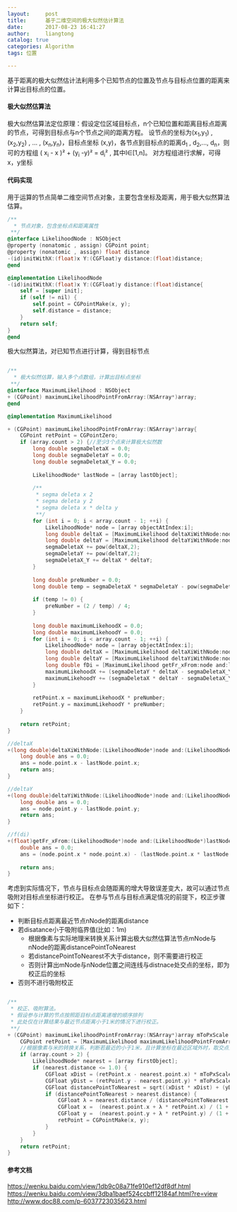 ```yaml
---
layout:     post
title:      基于二维空间的极大似然估计算法
date:       2017-08-23 16:41:27
author:     liangtong
catalog: true
categories: Algorithm
tags: 位置

---
```


  基于距离的极大似然估计法利用多个已知节点的位置及节点与目标点位置的距离来计算出目标点的位置。

#### 极大似然估算法   

极大似然估算法定位原理：假设定位区域目标点，n个已知位置和距离目标点距离的节点，可得到目标点与n个节点之间的距离方程。
设节点的坐标为(x<sub>1</sub>,y<sub>1</sub>) , (x<sub>2</sub>,y<sub>2</sub>) , ... , (x<sub>n</sub>,y<sub>n</sub>)，目标点坐标 (x,y)，各节点到目标点的距离d<sub>1</sub> , d<sub>2</sub>,..., d<sub>n</sub>，则可的方程组 ( x<sub>i</sub> - x )²  + (y<sub>i</sub> -y)² = d<sub>i</sub>² , 其中I∈[1,n]。
对方程组进行求解，可得x，y坐标

<!-- more -->

#### 代码实现

用于运算的节点简单二维空间节点对象，主要包含坐标及距离，用于极大似然算法估算。

```Objective-C
/**
  * 节点对象，包含坐标点和距离属性
 **/
@interface LikelihoodNode : NSObject
@property (nonatomic , assign) CGPoint point;
@property (nonatomic , assign) float distance
-(id)initWithX:(float)x Y:(CGFloat)y distance:(float)distance;
@end

@implementation LikelihoodNode
-(id)initWithX:(float)x Y:(CGFloat)y distance:(float)distance{
    self = [super init];
    if (self != nil) {
        self.point = CGPointMake(x, y);
        self.distance = distance;
    }
    return self;
}
@end

```

极大似然算法，对已知节点进行计算，得到目标节点

```Objective-C

/**
  * 极大似然估算，输入多个点数组，计算出目标点坐标
 **/
@interface MaximumLikelihood : NSObject
+ (CGPoint) maximumLikelihoodPointFromArray:(NSArray*)array;
@end

@implementation MaximumLikelihood

+ (CGPoint) maximumLikelihoodPointFromArray:(NSArray*)array{
    CGPoint retPoint = CGPointZero;
    if (array.count > 2) {//至少3个点来计算极大似然数
        long double segmaDeletaX = 0.0;
        long double segmaDeletaY = 0.0;
        long double segmaDeletaX_Y = 0.0;
        
        LikelihoodNode* lastNode = [array lastObject];
        
        /**
         * segma deleta x 2
         * segma deleta y 2
         * segma deleta x * delta y
         **/
        for (int i = 0; i < array.count - 1; ++i) {
            LikelihoodNode* node = [array objectAtIndex:i];
            long double deltaX = [MaximumLikelihood deltaXiWithNode:node and:lastNode];
            long double deltaY = [MaximumLikelihood deltaYiWithNode:node and:lastNode];
            segmaDeletaX += pow(deltaX,2);
            segmaDeletaY += pow(deltaY,2);
            segmaDeletaX_Y += deltaX * deltaY;
        }
        
        long double preNumber = 0.0;
        long double temp = segmaDeletaX * segmaDeletaY - pow(segmaDeletaX_Y, 2);
        
        if (temp != 0) {
            preNumber = (2 / temp) / 4;
        }
        
        long double maximumLikehoodX = 0.0;
        long double maximumLikehoodY = 0.0;
        for (int i = 0; i < array.count - 1; ++i) {
            LikelihoodNode* node = [array objectAtIndex:i];
            long double deltaX = [MaximumLikelihood deltaXiWithNode:node and:lastNode];
            long double deltaY = [MaximumLikelihood deltaYiWithNode:node and:lastNode];
            long double fDi = [MaximumLikelihood getFr_xFrom:node and:lastNode];
            maximumLikehoodX += (segmaDeletaY * deltaX - segmaDeletaX_Y * deltaY) * fDi;
            maximumLikehoodY += (segmaDeletaX * deltaY - segmaDeletaX_Y * deltaX) * fDi;
        }
        
        retPoint.x = maximumLikehoodX * preNumber;
        retPoint.y = maximumLikehoodY * preNumber;
    }
    
    return retPoint;
}

//deltaX
+(long double)deltaXiWithNode:(LikelihoodNode*)node and:(LikelihoodNode*)lastNode{
    long double ans = 0.0;
    ans = node.point.x - lastNode.point.x;
    return ans;
}

//deltaY
+(long double)deltaYiWithNode:(LikelihoodNode*)node and:(LikelihoodNode*)lastNode{
    long double ans = 0.0;
    ans = node.point.y - lastNode.point.y;
    return ans;
}

//f(di)
+(float)getFr_xFrom:(LikelihoodNode*)node and:(LikelihoodNode*)lastNode{
    double ans = 0.0;
    ans = (node.point.x * node.point.x) - (lastNode.point.x * lastNode.point.x) + (node.point.y * node.point.y) - (lastNode.point.y * lastNode.point.y) - (node.distance * node.distance) + (lastNode.distance * lastNode.distance);
    
    return ans;
}

```

考虑到实际情况下，节点与目标点会随距离的增大导致误差变大，故可以通过节点吸附对目标点坐标进行校正。
在参与节点与目标点满足情况的前提下，校正步骤如下：
 + 判断目标点距离最近节点nNode的距离distance
 + 若disatance小于吸附临界值(比如：1m)
   + 根据像素与实际地理米转换关系计算出极大似然估算法节点mNode与nNode的距离distancePointToNearest
   + 若distancePointToNearest不大于distance，则不需要进行校正
   + 否则计算出mNode与nNode位置之间连线与distnace处交点的坐标，即为校正后的坐标
 + 否则不进行吸附校正

```Objective-C

/**
 * 校正、吸附算法。
 * 假设参与计算的节点按照距目标点距离递增的顺序排列
 * 此处仅在计算结果与最近节点距离小于1米的情况下进行校正。
 **/
+ (CGPoint) maximumLikelihoodPointFromArray:(NSArray*)array mToPxScale:(CGFloat)mToPxScale{
    CGPoint retPoint = [MaximumLikelihood maximumLikelihoodPointFromArray:array];
    //根据像素与米的转换关系，判断若最近的小于1米，且计算坐标在最近区域外时，取交点坐标为最终结果坐标
    if (array.count > 2) {
        LikelihoodNode* nearest = [array firstObject];
        if (nearest.distance <= 1.0) {
            CGFloat xDist = (retPoint.x - nearest.point.x) * mToPxScale;
            CGFloat yDist = (retPoint.y - nearest.point.y) * mToPxScale;
            CGFloat distancePointToNearest = sqrt((xDist * xDist) + (yDist * yDist));
            if (distancePointToNearest > nearest.distance) {
                CGFloat λ = nearest.distance / (distancePointToNearest - nearest.distance);
                CGFloat x =  (nearest.point.x + λ * retPoint.x) / (1 + λ);
                CGFloat y =  (nearest.point.y + λ * retPoint.y) / (1 + λ);
                retPoint = CGPointMake(x, y);
            }
        }
    }
    return retPoint;
}
```



#### 参考文档

https://wenku.baidu.com/view/1db9c08a71fe910ef12df8df.html
https://wenku.baidu.com/view/3dba1baef524ccbff12184af.html?re=view
http://www.doc88.com/p-6037723035623.html
